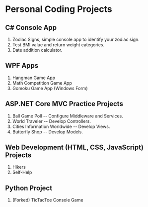 # Personal Coding Projects

## C# Console App
1. Zodiac Signs, simple console app to identify your zodiac sign.
2. Test BMI value and return weight categories.
3. Date addition calculator.

## WPF Apps
1. Hangman Game App
2. Math Competition Game App
3. Gomoku Game App (Windows Form)

## ASP.NET Core MVC Practice Projects
1. Ball Game Poll -- Configure Middleware and Services.
2. World Traveler -- Develop Controllers.
3. Cities Information Worldwide -- Develop Views.
4. Butterfly Shop -- Develop Models.

## Web Development (HTML, CSS, JavaScript) Projects
1. Hikers
2. Self-Help

## Python Project
1. (Forked) TicTacToe Console Game
